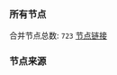 ### 所有节点
合并节点总数: `723`
[节点链接](https://raw.githubusercontent.com/rzhy1/11/master/sub/sub_merge_base64.txt)

### 节点来源